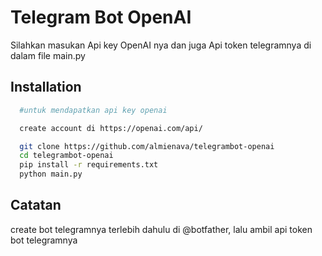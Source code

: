 
# Telegram Bot OpenAI

Silahkan masukan Api key OpenAI nya dan juga Api token telegramnya di dalam file main.py
## Installation



```bash
  #untuk mendapatkan api key openai

  create account di https://openai.com/api/
```
```bash
  git clone https://github.com/almienava/telegrambot-openai
  cd telegrambot-openai
  pip install -r requirements.txt
  python main.py 
```
## Catatan

create bot telegramnya terlebih dahulu di @botfather, lalu ambil api token bot telegramnya

